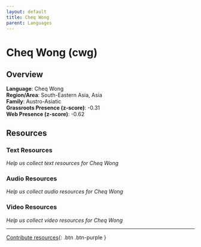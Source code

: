 ```yaml
---
layout: default
title: Cheq Wong
parent: Languages
---
```


# Cheq Wong (cwg)

## Overview

**Language**: Cheq Wong  
**Region/Area**: South-Eastern Asia, Asia  
**Family**: Austro-Asiatic  
**Grassroots Presence (z-score)**: -0.31  
**Web Presence (z-score)**: -0.62  

## Resources

### Text Resources
*Help us collect text resources for Cheq Wong*

### Audio Resources
*Help us collect audio resources for Cheq Wong*

### Video Resources
*Help us collect video resources for Cheq Wong*

---

[Contribute resources](https://forms.office.com/e/1SfLJx3u1r){: .btn .btn-purple }
